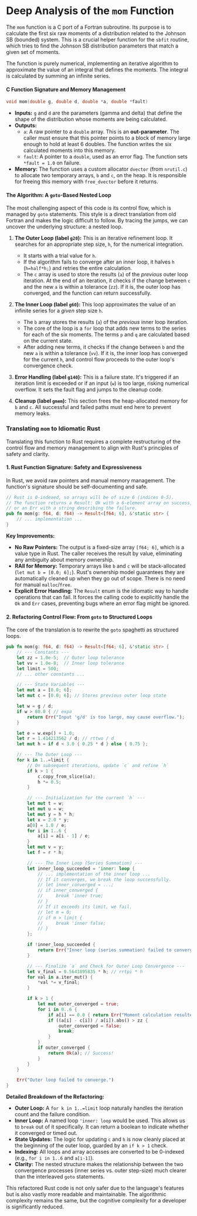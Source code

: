 # Deep Analysis of the `mom` Function

The `mom` function is a C port of a Fortran subroutine. Its purpose is to calculate the first six raw moments of a distribution related to the Johnson SB (bounded) system. This is a crucial helper function for the `sbfit` routine, which tries to find the Johnson SB distribution parameters that match a given set of moments.

The function is purely numerical, implementing an iterative algorithm to approximate the value of an integral that defines the moments. The integral is calculated by summing an infinite series.

#### C Function Signature and Memory Management

```c
void mom(double g, double d, double *a, double *fault)
```

-   **Inputs:** `g` and `d` are the parameters (gamma and delta) that define the shape of the distribution whose moments are being calculated.
-   **Outputs:**
    -   `a`: A raw pointer to a `double` array. This is an **out-parameter**. The caller must ensure that this pointer points to a block of memory large enough to hold at least 6 doubles. The function writes the six calculated moments into this memory.
    -   `fault`: A pointer to a `double`, used as an error flag. The function sets `*fault = 1.0` on failure.
-   **Memory:** The function uses a custom allocator `dvector` (from `nrutil.c`) to allocate two temporary arrays, `b` and `c`, on the heap. It is responsible for freeing this memory with `free_dvector` before it returns.

#### The Algorithm: A `goto`-Based Nested Loop

The most challenging aspect of this code is its control flow, which is managed by `goto` statements. This style is a direct translation from old Fortran and makes the logic difficult to follow. By tracing the jumps, we can uncover the underlying structure: a nested loop.

1.  **The Outer Loop (label `g20`):** This is an iterative refinement loop. It searches for an appropriate step size, `h`, for the numerical integration.
    -   It starts with a trial value for `h`.
    -   If the algorithm fails to converge after an inner loop, it halves `h` (`h=half*h;`) and retries the entire calculation.
    -   The `c` array is used to store the results (`a`) of the *previous* outer loop iteration. At the end of an iteration, it checks if the change between `c` and the new `a` is within a tolerance (`zz`). If it is, the outer loop has converged, and the function can return successfully.

2.  **The Inner Loop (label `g60`):** This loop approximates the value of an infinite series for a *given* step size `h`.
    -   The `b` array stores the results (`a`) of the *previous* inner loop iteration.
    -   The core of the loop is a `for` loop that adds new terms to the series for each of the six moments. The terms `p` and `q` are calculated based on the current state.
    -   After adding new terms, it checks if the change between `b` and the new `a` is within a tolerance (`vv`). If it is, the inner loop has converged for the current `h`, and control flow proceeds to the outer loop's convergence check.

3.  **Error Handling (label `g140`):** This is a failure state. It's triggered if an iteration limit is exceeded or if an input (`w`) is too large, risking numerical overflow. It sets the fault flag and jumps to the cleanup code.

4.  **Cleanup (label `gmem`):** This section frees the heap-allocated memory for `b` and `c`. All successful and failed paths must end here to prevent memory leaks.

### Translating `mom` to Idiomatic Rust

Translating this function to Rust requires a complete restructuring of the control flow and memory management to align with Rust's principles of safety and clarity.

#### 1. Rust Function Signature: Safety and Expressiveness

In Rust, we avoid raw pointers and manual memory management. The function's signature should be self-documenting and safe.

```rust
// Rust is 0-indexed, so arrays will be of size 6 (indices 0-5).
// The function returns a Result: Ok with a 6-element array on success,
// or an Err with a string describing the failure.
pub fn mom(g: f64, d: f64) -> Result<[f64; 6], &'static str> {
    // ... implementation ...
}
```

**Key Improvements:**

-   **No Raw Pointers:** The output is a fixed-size array `[f64; 6]`, which is a value type in Rust. The caller receives the result by value, eliminating any ambiguity about memory ownership.
-   **RAII for Memory:** Temporary arrays like `b` and `c` will be stack-allocated (`let mut b = [0.0; 6];`). Rust's ownership model guarantees they are automatically cleaned up when they go out of scope. There is no need for manual `malloc`/`free`.
-   **Explicit Error Handling:** The `Result` enum is the idiomatic way to handle operations that can fail. It forces the calling code to explicitly handle the `Ok` and `Err` cases, preventing bugs where an error flag might be ignored.

#### 2. Refactoring Control Flow: From `goto` to Structured Loops

The core of the translation is to rewrite the `goto` spaghetti as structured loops.

```rust
pub fn mom(g: f64, d: f64) -> Result<[f64; 6], &'static str> {
    // --- Constants ---
    let zz = 1.0e-5;  // Outer loop tolerance
    let vv = 1.0e-8;  // Inner loop tolerance
    let limit = 500;
    // ... other constants ...

    // --- State Variables ---
    let mut a = [0.0; 6];
    let mut c = [0.0; 6]; // Stores previous outer loop state

    let w = g / d;
    if w > 80.0 { // expa
        return Err("Input 'g/d' is too large, may cause overflow.");
    }

    let e = w.exp() + 1.0;
    let r = 1.414213562 / d; // rttwo / d
    let mut h = if d < 3.0 { 0.25 * d } else { 0.75 };

    // --- The Outer Loop ---
    for k in 1..=limit {
        // On subsequent iterations, update `c` and refine `h`
        if k > 1 {
            c.copy_from_slice(&a);
            h *= 0.5;
        }

        // --- Initialization for the current `h` ---
        let mut t = w;
        let mut u = w;
        let mut y = h * h;
        let x = 2.0 * y;
        a[0] = 1.0 / e;
        for i in 1..6 {
            a[i] = a[i - 1] / e;
        }
        let mut v = y;
        let f = r * h;

        // --- The Inner Loop (Series Summation) ---
        let inner_loop_succeeded = 'inner: loop {
            // ... implementation of the inner loop ...
            // If it converges, we break the loop successfully.
            // let inner_converged = ...;
            // if inner_converged {
            //     break 'inner true;
            // }
            // If it exceeds its limit, we fail.
            // let m = 0;
            // if m > limit {
            //     break 'inner false;
            // }
        };

        if !inner_loop_succeeded {
            return Err("Inner loop (series summation) failed to converge.");
        }

        // --- Finalize `a` and Check for Outer Loop Convergence ---
        let v_final = 0.5641895835 * h; // rrtpi * h
        for val in a.iter_mut() {
            *val *= v_final;
        }

        if k > 1 {
            let mut outer_converged = true;
            for i in 0..6 {
                if a[i] == 0.0 { return Err("Moment calculation resulted in zero."); }
                if ((a[i] - c[i]) / a[i]).abs() > zz {
                    outer_converged = false;
                    break;
                }
            }
            if outer_converged {
                return Ok(a); // Success!
            }
        }
    }

    Err("Outer loop failed to converge.")
}
```

**Detailed Breakdown of the Refactoring:**

-   **Outer Loop:** A `for k in 1..=limit` loop naturally handles the iteration count and the failure condition.
-   **Inner Loop:** A named loop `'inner: loop` would be used. This allows us to `break` out of it specifically. It can return a boolean to indicate whether it converged or timed out.
-   **State Updates:** The logic for updating `c` and `h` is now cleanly placed at the beginning of the outer loop, guarded by an `if k > 1` check.
-   **Indexing:** All loops and array accesses are converted to be 0-indexed (e.g., `for i in 1..6` and `a[i-1]`).
-   **Clarity:** The nested structure makes the relationship between the two convergence processes (inner series vs. outer step-size) much clearer than the interleaved `goto` statements.

This refactored Rust code is not only safer due to the language's features but is also vastly more readable and maintainable. The algorithmic complexity remains the same, but the cognitive complexity for a developer is significantly reduced.

